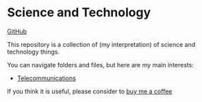 
# Science and Technology

[GitHub](https://github.com/somidad/scitech)

This repository is a collection of (my interpretation) of science and technology things.

You can navigate folders and files, but here are my main interests:

- [Telecommunications](./Telecommunications/README.md)

If you think it is useful, please consider to [buy me a coffee](https://buymeacoffee.com/somidad)
